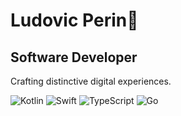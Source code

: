 # Ludovic Perin👋

<!--
**Suprajeff/Suprajeff** is a ✨ _special_ ✨ repository because its `README.md` (this file) appears on your GitHub profile.

Here are some ideas to get you started:

- 🔭 I’m currently working on ...
- 🌱 I’m currently learning ...
- 👯 I’m looking to collaborate on ...
- 🤔 I’m looking for help with ...
- 💬 Ask me about ...
- 📫 How to reach me: ...
- 😄 Pronouns: ...
- ⚡ Fun fact: ...
-->

## **Software Developer**

Crafting distinctive digital experiences.

![Kotlin](https://img.shields.io/badge/Kotlin-7F52FF.svg?&style=flat&logo=kotlin&logoColor=white)
![Swift](https://img.shields.io/badge/Swift-FA7343?style=flat-square&logo=swift&logoColor=white)
![TypeScript](https://img.shields.io/badge/TypeScript-3178C6.svg?&style=flat&logo=typescript&logoColor=white)
![Go](https://img.shields.io/badge/Go-00ADD8?style=flat-square&logo=go&logoColor=white)
